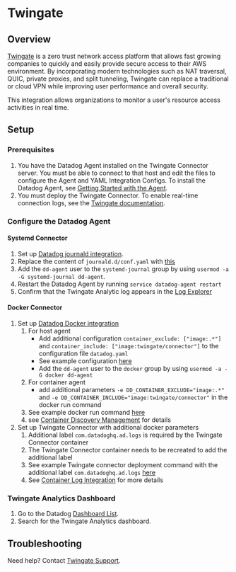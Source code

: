 # Twingate

## Overview

[Twingate][1] is a zero trust network access platform that allows fast growing companies to quickly and easily provide secure access to their AWS environment. By incorporating modern technologies such as NAT traversal, QUIC, private proxies, and split tunneling, Twingate can replace a traditional or cloud VPN while improving user performance and overall security.

This integration allows organizations to monitor a user's resource access activities in real time.

## Setup
### Prerequisites
1. You have the Datadog Agent installed on the Twingate Connector server. You must be able to connect to that host and edit the files to configure the Agent and YAML Integration Configs. To install the Datadog Agent, see [Getting Started with the Agent][11].
2. You must deploy the Twingate Connector. To enable real-time connection logs, see the [Twingate documentation][3].

### Configure the Datadog Agent
#### Systemd Connector
1. Set up [Datadog journald integration][5].
2. Replace the content of `journald.d/conf.yaml` with [this][17]
3. Add the `dd-agent` user to the `systemd-journal` group by using `usermod -a -G systemd-journal dd-agent`.
4. Restart the Datadog Agent by running `service datadog-agent restart`
5. Confirm that the Twingate Analytic log appears in the [Log Explorer][10]


#### Docker Connector
1. Set up [Datadog Docker integration][13]
      1. For host agent
         * Add additional configuration `container_exclude: ["image:.*"]` and `container_include: ["image:twingate/connector"]` to the configuration file `datadog.yaml`
         * See example configuration [here][16]
         * Add the `dd-agent` user to the `docker` group by using `usermod -a -G docker dd-agent`
      2. For container agent
         * add additional parameters `-e DD_CONTAINER_EXCLUDE="image:.*"` and `-e DD_CONTAINER_INCLUDE="image:twingate/connector"` in the docker run command
      3. See example docker run command [here][18]
      4. see [Container Discovery Management][14] for details
2. Set up Twingate Connector with additional docker parameters
   1. Additional label `com.datadoghq.ad.logs` is required by the Twingate Connector container
   2. The Twingate Connector container needs to be recreated to add the additional label 
   3. See example Twingate connector deployment command with the additional label `com.datadoghq.ad.logs` [here][19]
   5. See [Container Log Integration][15] for more details

### Twingate Analytics Dashboard
1. Go to the Datadog [Dashboard List][12].
2. Search for the Twingate Analytics dashboard.

## Troubleshooting
Need help? Contact [Twingate Support][2].

[1]: https://www.twingate.com/
[2]: https://help.twingate.com/hc/en-us
[3]: https://docs.twingate.com/docs/connector-real-time-logs
[4]: https://app.datadoghq.com/account/settings#agent
[5]: https://docs.datadoghq.com/agent/logs/?tab=journald
[6]: https://docs.datadoghq.com/logs/explorer/facets/#manage-facets
[7]: https://docs.datadoghq.com/logs/log_configuration/pipelines/?tab=source#create-a-pipeline
[8]: https://raw.githubusercontent.com/Twingate-Labs/datadog-integrations-extras/master/twingate/images/dashboard.png
[9]: https://docs.datadoghq.com/logs/explorer/facets/#measures
[10]: https://app.datadoghq.com/logs
[11]: https://docs.datadoghq.com/getting_started/agent/
[12]: https://app.datadoghq.com/dashboard/lists
[13]: https://docs.datadoghq.com/containers/docker/log/?tab=containerinstallation#installation
[14]: https://docs.datadoghq.com/agent/guide/autodiscovery-management/?tab=agent_
[15]: https://docs.datadoghq.com/containers/docker/log/?tab=containerinstallation#log-integrations
[16]: https://gist.github.com/chenbishop/3f1b9833f274716949a40af385e2f5c2
[17]: https://gist.github.com/chenbishop/7df60e074e7e856e17d867b31f6e95a1
[18]: https://gist.github.com/chenbishop/3be2bcc90d7d77288a843de469f0b3d0
[19]: https://gist.github.com/chenbishop/a5405cc00bc1ac50fdbd86ef4ad23599